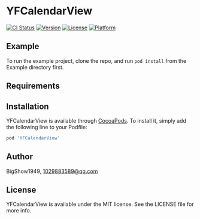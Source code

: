 # YFCalendarView

[![CI Status](https://img.shields.io/travis/BigShow1949/YFCalendarView.svg?style=flat)](https://travis-ci.org/BigShow1949/YFCalendarView)
[![Version](https://img.shields.io/cocoapods/v/YFCalendarView.svg?style=flat)](https://cocoapods.org/pods/YFCalendarView)
[![License](https://img.shields.io/cocoapods/l/YFCalendarView.svg?style=flat)](https://cocoapods.org/pods/YFCalendarView)
[![Platform](https://img.shields.io/cocoapods/p/YFCalendarView.svg?style=flat)](https://cocoapods.org/pods/YFCalendarView)

## Example

To run the example project, clone the repo, and run `pod install` from the Example directory first.

## Requirements

## Installation

YFCalendarView is available through [CocoaPods](https://cocoapods.org). To install
it, simply add the following line to your Podfile:

```ruby
pod 'YFCalendarView'
```

## Author

BigShow1949, 1029883589@qq.com

## License

YFCalendarView is available under the MIT license. See the LICENSE file for more info.
